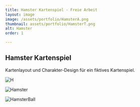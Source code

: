 ```yaml
---
title: Hamster Kartenspiel - Freie Arbeit
layout: image
image: /assets/portfolio/HamsterA.png
thumbnail: assets/portfolio/HamsterT.png
alt: Hamster
order: 1

---
```

## Hamster Kartenspiel

Kartenlayout und Charakter-Design für ein fiktives Kartenspiel.

![H](../assets/portfolio/HamsterB.png)

![Hamster](../assets/portfolio/HamsterC.png)

![HamsterBall](../assets/portfolio/HamsterD.png)